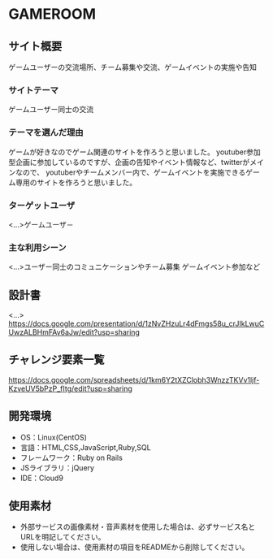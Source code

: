 # GAMEROOM

## サイト概要
ゲームユーザーの交流場所、チーム募集や交流、ゲームイベントの実施や告知

### サイトテーマ
ゲームユーザー同士の交流

### テーマを選んだ理由
ゲームが好きなのでゲーム関連のサイトを作ろうと思いました。
youtuber参加型企画に参加しているのですが、企画の告知やイベント情報など、twitterがメインなので、
youtuberやチームメンバー内で、ゲームイベントを実施できるゲーム専用のサイトを作ろうと思いました。

### ターゲットユーザ
<...>ゲームユーザ－

### 主な利用シーン
<...>ユーザー同士のコミュニケーションやチーム募集
ゲームイベント参加など

## 設計書
<...> 
<https://docs.google.com/presentation/d/1zNvZHzuLr4dFmgs58u_crJIkLwuCUwzALBHmFAy6aJw/edit?usp=sharing>

## チャレンジ要素一覧
<https://docs.google.com/spreadsheets/d/1km6Y2tXZClobh3WnzzTKVv1ljf-KzveUV5bPzP_fItg/edit?usp=sharing>

## 開発環境
- OS：Linux(CentOS)
- 言語：HTML,CSS,JavaScript,Ruby,SQL
- フレームワーク：Ruby on Rails
- JSライブラリ：jQuery
- IDE：Cloud9

## 使用素材
- 外部サービスの画像素材・音声素材を使用した場合は、必ずサービス名とURLを明記してください。
- 使用しない場合は、使用素材の項目をREADMEから削除してください。